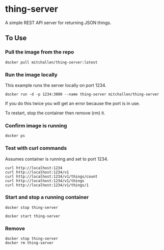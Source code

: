 # thing-server

A simple REST API server for returning JSON things.

## To Use

### Pull the image from the repo

    docker pull mitchallen/thing-server:latest

### Run the image locally

This example runs the server locally on port 1234.

    docker run -d -p 1234:3000 --name thing-server mitchallen/thing-server

If you do this twice you will get an error because the port is in use. 

To restart, stop the container then remove (rm) it.

### Confirm image is running

    docker ps

### Test with curl commands

Assumes container is running and set to port 1234.

    curl http://localhost:1234
    curl http://localhost:1234/v1 
    curl http://localhost:1234/v1/things/count
    curl http://localhost:1234/v1/things
    curl http://localhost:1234/v1/things/1

### Start and stop a running container

    docker stop thing-server

    docker start thing-server

### Remove

    docker stop thing-server
    docker rm thing-server
